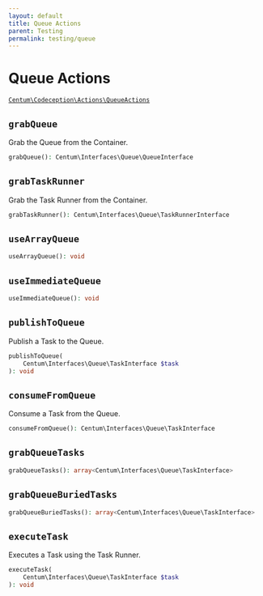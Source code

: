 ```yaml
---
layout: default
title: Queue Actions
parent: Testing
permalink: testing/queue
---
```




# Queue Actions

[`Centum\Codeception\Actions\QueueActions`](https://github.com/SidRoberts/centum/blob/main/src/Codeception/Actions/QueueActions.php)



## `grabQueue`

Grab the Queue from the Container.

```php
grabQueue(): Centum\Interfaces\Queue\QueueInterface
```



## `grabTaskRunner`

Grab the Task Runner from the Container.

```php
grabTaskRunner(): Centum\Interfaces\Queue\TaskRunnerInterface
```



## `useArrayQueue`

```php
useArrayQueue(): void
```



## `useImmediateQueue`

```php
useImmediateQueue(): void
```



## `publishToQueue`

Publish a Task to the Queue.

```php
publishToQueue(
    Centum\Interfaces\Queue\TaskInterface $task
): void
```



## `consumeFromQueue`

Consume a Task from the Queue.

```php
consumeFromQueue(): Centum\Interfaces\Queue\TaskInterface
```



## `grabQueueTasks`

```php
grabQueueTasks(): array<Centum\Interfaces\Queue\TaskInterface>
```



## `grabQueueBuriedTasks`

```php
grabQueueBuriedTasks(): array<Centum\Interfaces\Queue\TaskInterface>
```



## `executeTask`

Executes a Task using the Task Runner.

```php
executeTask(
    Centum\Interfaces\Queue\TaskInterface $task
): void
```
